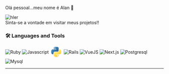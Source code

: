  Olá pessoal...meu nome é Alan 👋

![hler](https://github.com/user-attachments/assets/c0fbcae6-f2b1-4823-9038-6c46fd76f4e1) 
<br>Sinta-se a vontade em visitar meus projetos!!

<div align="left" style="display:inline_block">
  <h3>🛠️ Languages and Tools</h3>
  <img align="center" alt="Ruby" height="40" width="40" src="https://www.svgrepo.com/show/374055/ruby.svg">
  <img align="center" alt="Javascript" height="40" width="40" src="https://www.svgrepo.com/show/303206/javascript-logo.svg">
  <img align="center" alt="Python" height="40" width="40" src="https://raw.githubusercontent.com/devicons/devicon/master/icons/python/python-original.svg">
  <img align="center" alt="Rails" height="40" width="40" src="https://www.svgrepo.com/show/354252/rails.svg">
  <img align="center" alt="VueJS"src="https://www.svgrepo.com/show/493625/vue-vuejs-javascript-js-framework.svg" width="40" height="40">
  <img align="center" alt="Next.js"src="https://www.svgrepo.com/show/354112/nextjs.svg" width="40" height="40">
  <img align="center" alt="Postgresql"src="https://www.svgrepo.com/show/354200/postgresql.svg" width="40" height="40">
  <img align="center" alt="Mysql"src="https://www.svgrepo.com/show/342053/mysql.svg" width="40" height="40">
 

</div>
<hr>
